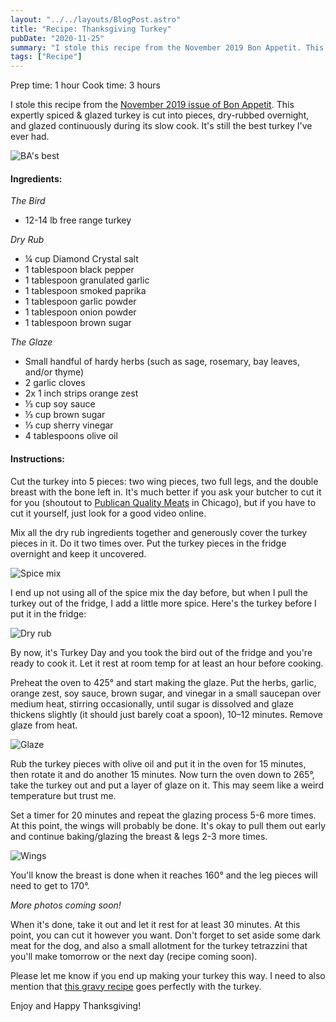 ```yaml
---
layout: "../../layouts/BlogPost.astro"
title: "Recipe: Thanksgiving Turkey"
pubDate: "2020-11-25"
summary: "I stole this recipe from the November 2019 Bon Appetit. This expertly spiced & glazed turkey is cut into pieces, dry-rubbed overnight, and glazed continuously during it's slow cook. It's still the best turkey I've ever had."
tags: ["Recipe"]
---
```


Prep time: 1 hour
Cook time: 3 hours

I stole this recipe from the <a href="https://www.bonappetit.com/recipe/expertly-spiced-and-glazed-roast-turkey" target="_blank">November 2019 issue of Bon Appetit</a>. This expertly spiced & glazed turkey is cut into pieces, dry-rubbed overnight, and glazed continuously during its slow cook. It's still the best turkey I've ever had.

![BA's best](/images/blog/2020-11-25-thanksgiving-turkey/ba.png)

<h4>Ingredients:</h4>

<p><em>The Bird</em></p>
<ul>
    <li itemProp="recipeIngredient">12-14 lb free range turkey</li>
</ul>

<p><em>Dry Rub</em></p>
<ul>
    <li itemProp="recipeIngredient">¼ cup Diamond Crystal salt</li>
    <li itemProp="recipeIngredient">1 tablespoon black pepper</li>
    <li itemProp="recipeIngredient">1 tablespoon granulated garlic</li>
    <li itemProp="recipeIngredient">1 tablespoon smoked paprika</li>
    <li itemProp="recipeIngredient">1 tablespoon garlic powder</li>
    <li itemProp="recipeIngredient">1 tablespoon onion powder</li>
    <li itemProp="recipeIngredient">1 tablespoon brown sugar</li>
</ul>

<p><em>The Glaze</em></p>
<ul>
    <li itemProp="recipeIngredient">Small handful of hardy herbs (such as sage, rosemary, bay leaves, and/or thyme)</li>
    <li itemProp="recipeIngredient">2 garlic cloves</li>
    <li itemProp="recipeIngredient">2x 1 inch strips orange zest</li>
    <li itemProp="recipeIngredient">⅓ cup soy sauce</li>
    <li itemProp="recipeIngredient">⅓ cup brown sugar</li>
    <li itemProp="recipeIngredient">⅓ cup sherry vinegar</li>
    <li itemProp="recipeIngredient">4 tablespoons olive oil</li>
</ul>

<h4>Instructions:</h4>

<p itemProp="recipeInstruction">Cut the turkey into 5 pieces: two wing pieces, two full legs, and the double breast with the bone left in. It's much better if you ask your butcher to cut it for you (shoutout to <a href="http://www.publicanqualitymeats.com/" target="_blank">Publican Quality Meats</a> in Chicago), but if you have to cut it yourself, just look for a good video online.</p>

<p itemProp="recipeInstruction">Mix all the dry rub ingredients together and generously cover the turkey pieces in it. Do it two times over. Put the turkey pieces in the fridge overnight and keep it uncovered.</p>

![Spice mix](/images/blog/2020-11-25-thanksgiving-turkey/spice-mix.jpg)

I end up not using all of the spice mix the day before, but when I pull the turkey out of the fridge, I add a little more spice. Here's the turkey before I put it in the fridge:

![Dry rub](/images/blog/2020-11-25-thanksgiving-turkey/dry-rub.jpg)

<p itemProp="recipeInstruction">By now, it's Turkey Day and you took the bird out of the fridge and you're ready to cook it. Let it rest at room temp for at least an hour before cooking.</p>

<p itemProp="recipeInstruction">Preheat the oven to 425° and start making the glaze. Put the herbs, garlic, orange zest, soy sauce, brown sugar, and vinegar in a small saucepan over medium heat, stirring occasionally, until sugar is dissolved and glaze thickens slightly (it should just barely coat a spoon), 10–12 minutes. Remove glaze from heat.</p>

![Glaze](/images/blog/2020-11-25-thanksgiving-turkey/glaze.jpg)

<p itemProp="recipeInstruction">Rub the turkey pieces with olive oil and put it in the oven for 15 minutes, then rotate it and do another 15 minutes. Now turn the oven down to 265°, take the turkey out and put a layer of glaze on it. This may seem like a weird temperature but trust me.</p>

<p itemProp="recipeInstruction">Set a timer for 20 minutes and repeat the glazing process 5-6 more times. At this point, the wings will probably be done. It's okay to pull them out early and continue baking/glazing the breast & legs 2-3 more times.</p>

![Wings](/images/blog/2020-11-25-thanksgiving-turkey/wings.jpg)

<p itemProp="recipeInstruction">You'll know the breast is done when it reaches 160° and the leg pieces will need to get to 170°.</p>

<em>More photos coming soon!</em>

<p itemProp="recipeInstruction">When it's done, take it out and let it rest for at least 30 minutes. At this point, you can cut it however you want. Don't forget to set aside some dark meat for the dog, and also a small allotment for the turkey tetrazzini that you'll make tomorrow or the next day (recipe coming soon).</p>

Please let me know if you end up making your turkey this way. I need to also mention that <a href="https://www.bonappetit.com/recipe/why-is-it-so-good-gravy" target="_blank">this gravy recipe</a> goes perfectly with the turkey.

Enjoy and Happy Thanksgiving!
